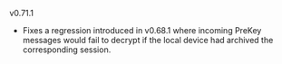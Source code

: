 v0.71.1

- Fixes a regression introduced in v0.68.1 where incoming PreKey messages would fail to decrypt if the local device had archived the corresponding session.

